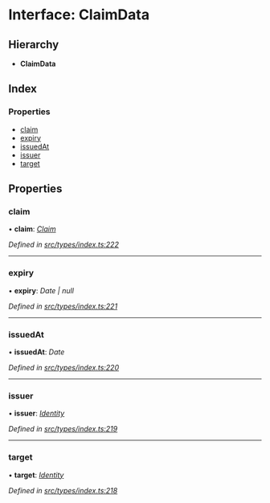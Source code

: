 # Interface: ClaimData

## Hierarchy

* **ClaimData**

## Index

### Properties

* [claim](claimdata.md#claim)
* [expiry](claimdata.md#expiry)
* [issuedAt](claimdata.md#issuedat)
* [issuer](claimdata.md#issuer)
* [target](claimdata.md#target)

## Properties

###  claim

• **claim**: *[Claim](../globals.md#claim)*

*Defined in [src/types/index.ts:222](https://github.com/PolymathNetwork/polymesh-sdk/blob/59d9411/src/types/index.ts#L222)*

___

###  expiry

• **expiry**: *Date | null*

*Defined in [src/types/index.ts:221](https://github.com/PolymathNetwork/polymesh-sdk/blob/59d9411/src/types/index.ts#L221)*

___

###  issuedAt

• **issuedAt**: *Date*

*Defined in [src/types/index.ts:220](https://github.com/PolymathNetwork/polymesh-sdk/blob/59d9411/src/types/index.ts#L220)*

___

###  issuer

• **issuer**: *[Identity](../classes/identity.md)*

*Defined in [src/types/index.ts:219](https://github.com/PolymathNetwork/polymesh-sdk/blob/59d9411/src/types/index.ts#L219)*

___

###  target

• **target**: *[Identity](../classes/identity.md)*

*Defined in [src/types/index.ts:218](https://github.com/PolymathNetwork/polymesh-sdk/blob/59d9411/src/types/index.ts#L218)*
